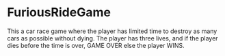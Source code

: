 # FuriousRideGame

This a car race game where the player has limited time to destroy as many cars as possible without dying. 
The player has three lives, and if the player dies before the time is over, GAME OVER else the player WINS. 
